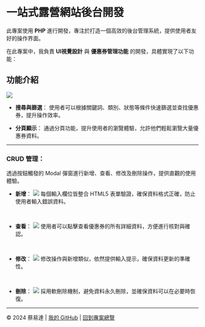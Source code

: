 # 一站式露營網站後台開發

此專案使用 **PHP** 進行開發，專注於打造一個高效的後台管理系統，提供使用者友好的操作界面。

在此專案中，我負責 **UI視覺設計** 與 **優惠券管理功能** 的開發，具體實現了以下功能：

## 功能介紹

<img src="https://github.com/sth-of-yidatsai/campmate/blob/main/images/%E5%84%AA%E6%83%A0%E5%88%B8%E7%AE%A1%E7%90%86.png" />

- **搜尋與篩選**：
  使用者可以根據關鍵詞、類別、狀態等條件快速篩選並查找優惠券，提升操作效率。

- **分頁顯示**：
  通過分頁功能，提升使用者的瀏覽體驗，允許他們輕鬆瀏覽大量優惠券資料。

<hr/>

### CRUD 管理：
透過按鈕觸發的 Modal 彈窗進行新增、查看、修改及刪除操作，提供直觀的使用體驗。
  
- **新增**：
    <img src="https://github.com/sth-of-yidatsai/campmate/blob/main/images/%E5%84%AA%E6%83%A0%E5%88%B8%E7%AE%A1%E7%90%86%20-%20%E6%96%B0%E5%A2%9E.png" />
    每個輸入欄位皆整合 HTML5 表單驗證，確保資料格式正確，防止使用者輸入錯誤資料。
    <br/>

    <br/>
    
- **查看**：
    <img src="https://github.com/sth-of-yidatsai/campmate/blob/main/images/%E5%84%AA%E6%83%A0%E5%88%B8%E7%AE%A1%E7%90%86%20-%20%E6%9F%A5%E7%9C%8B.png" />
    使用者可以點擊查看優惠券的所有詳細資料，方便進行核對與確認。
    <br/>

    <br/>
    
- **修改**：
    <img src="https://github.com/sth-of-yidatsai/campmate/blob/main/images/%E5%84%AA%E6%83%A0%E5%88%B8%E7%AE%A1%E7%90%86%20-%20%E7%B7%A8%E8%BC%AF.png" />
    修改操作與新增類似，依然提供輸入提示，確保資料更新的準確性。
    <br/>

    <br/>
    
- **刪除**：
    <img src="https://github.com/sth-of-yidatsai/campmate/blob/main/images/%E5%84%AA%E6%83%A0%E5%88%B8%E7%AE%A1%E7%90%86%20-%20%E5%88%AA%E9%99%A4.png" />
    採用軟刪除機制，避免資料永久刪除，並確保資料可以在必要時恢復。

---

© 2024 蔡易達 | [我的 GitHub](https://github.com/sth-of-yidatsai) | [回到專案總覽](https://github.com/sth-of-yidatsai/My-Project-Dashboard/tree/main)
